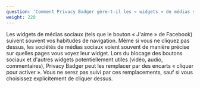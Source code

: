 ```yaml
---
question: 'Comment Privacy Badger gère-t-il les « widgets » de médias sociaux ?'
weight: 220
---
```


Les widgets de médias sociaux (tels que le bouton « J'aime » de Facebook) suivent souvent vos habitudes de navigation. Même si vous ne cliquez pas dessus, les sociétés de médias sociaux voient souvent de manière précise sur quelles pages vous voyez leur widget. Lors du blocage des boutons sociaux et d'autres widgets potentiellement utiles (vidéo, audio, commentaires), Privacy Badger peut les remplacer par des encarts « cliquer pour activer ». Vous ne serez pas suivi par ces remplacements, sauf si vous choisissez explicitement de cliquer dessus.
